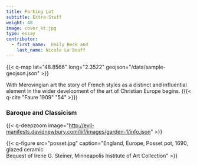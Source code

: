 ```yaml
---
title: Parking Lot
subtitle: Extra Stuff
weight: 48
image: cover_kt.jpg
type: essay
contributor:
  - first_name:  Emily Beck and
    last_name: Nicole La Bouff
---
```


{{< q-map lat="48.8566" long="2.3522" geojson="/data/sample-geojson.json" >}}

With Merovingian art the story of French styles as a distinct and
influential element in the wider development of the art of Christian Europe
begins. ({{< q-cite "Faure 1909" "54" >}})


### Baroque and Classicism ##

{{< q-deepzoom image="http://evil-manifests.davidnewbury.com/iiif/images/garden-1/info.json" >}}

{{< q-figure src="posset.jpg" caption="England, Europe, Posset pot, 1690, glazed ceramic<br>Bequest of Irene G. Steiner, Minneapolis Institute of Art Collection" >}}
